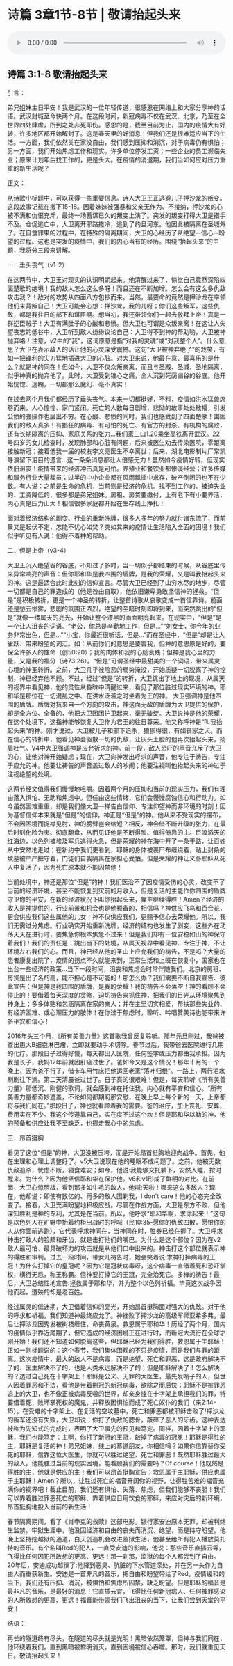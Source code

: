 # 诗篇 3章1节-8节 | 敬请抬起头来

<audio style="width: 100%;" preload="false" controls controlslist="nodownload"><source src="https://file.simai.life/audio/mp3/2020/200315_001.mp3" type="audio/mpeg">Your browser does not support the audio element.</audio>


## 诗篇 3:1-8  敬请抬起头来


引言：

弟兄姐妹主日平安！我是武汉的一位年轻传道，很感恩在网络上和大家分享神的话语。武汉封城至今快两个月。在这段时间，新冠病毒不仅在武汉、北京，乃至在全世界四处肆虐，所到之处非死即伤。感恩的是，截至目前为止，国内的疫情大有好转，许多地区都开始解封了。这是春天里的好消息！但我们还是很难适应当下的生活。一方面，我们依然关在家没自由，我们感到压抑和消沉，对于病毒仍有惧怕；另一方面，我们开始焦虑工作和现实。许多单位停发工资；一些企业的员工濒临失业；原来计划年后找工作的，更是头大。在疫情的消退期，我们当如何应对压力重重的新生活呢？

正文：

从诗歌小标题中，可以获得一些重要信息。诗人大卫王正逃避儿子押沙龙的叛变。这段故事记载在撒下15-18。因着妹妹被强暴和父亲无作为、不接纳，押沙龙的心被不满和仇恨充斥，最终一场蓄谋已久的叛变上演了。突发的叛变打得大卫是措手不及。仓促逃亡中，大卫离开耶路撒冷，逃到了约旦河东。他因此被隔离在圣城外了。在自食罪果的过程中，在特殊的隔离期间，大卫的心经历了从绝望--信心--盼望的过程。这也是突发的疫情中，我们的内心当有的经历。围绕“抬起头来”的主题，我将分三段来讲解。

一．垂头丧气（v1-2）

在这两节中，大卫王对现实的认识明朗起来。他清醒过来了，惊觉自己竟然深陷四面楚歌的绝境！我的敌人怎么这么多呀！而且还在不断加增。怎么会有这么多仇敌攻击我？！敌对的攻势从四面八方包抄而来。当然，最要命的竟然是押沙龙在率领他们来背叛自己！大卫可能会心想：押沙龙，我的儿呀；你们这些叛军，这些仇敌，都是我往日的部下和谋臣啊。想当初，我还带领你们一起去敬拜上帝！真是一群逆臣贼子！大卫有满肚子的心酸和悲愤。但大卫也可谓是众叛亲离！在这让人失望丧志的低谷中，大卫听到敌人纷纷议论自己：大卫得不到神的帮助哟，大卫被神抛弃咯！注意，v2中的“我”，这词原意是指“对我的灵魂”或“对我整个人”。什么意思？大卫在表示敌人的话让他的心灵深受震撼。这句“大卫被神弃绝了”的戏笑，有如一把锋利的尖刀猛地插进大卫的心脏。对大卫来说，他最在意、最喜乐的是什么？就是神的同在！但如今，大卫不仅众叛亲离，而且与圣殿、圣城、圣地隔离，似乎神真的抛弃他了。此时，大卫受到锥心之痛，全人沉到死荫幽谷的谷底。他开始恍惚、迷糊，一切都那么魔幻、毫不真实！

在过去两个月我们都经历了垂头丧气。本来一切都挺好，不料，疫情如洪水猛兽席卷而来，人心惶惶、家门紧闭。死亡的人数每日剧增，悲恸的故事处处散播，引发公愤的骚操作也层出不穷。在心酸、悲愤的同时，我们也感受到了四面楚歌！围困我们的敌人真多！有猖狂的病毒、有可怕的死亡、有官方的封杀、有机构的腐败，还有长期隔离的压抑、家庭关系的张力…我们家三口1.20乘坐高铁离开武汉。22号四岁的女儿检查时，发现肺部和心脏有问题，后来被医生劝去传染医院，零距离接触新冠；接着低我一届的校友李文亮医生不幸离世；后来，湖北电影制片厂常凯导演留下泪目的遗言…这一条条消息都让人倍感无力！虽然如今疫情好转，但现实依旧沮丧！疫情带来的经济冲击真是可怕。养殖业和餐饮业都惨淡经营；许多传媒和服务行业大量裁员；过半的中小企业都在风雨飘摇中求存，破产倒闭的也不在少数。有人说：之前是生命的危机，当前则是经济的危机。找不到工作的、被迫失业的、工资降低的，很多都是弟兄姐妹。房租、房贷要缴付，上有老下有小要养活，内心真是压力山大！相信很多家庭都开始在生存线上挣扎！

面对着经济结构的剧变、行业的重新洗牌，很多人多年的努力就付诸东流了，而前景又是起伏不定，怎能不忧心如焚？突如其来的疫情让生活陷入全面的困境！我们似乎听见有人说：他得不着神的帮助。

二．但是上帝（v3-4）

大卫王沉入绝望谷的谷底，不知过了多时，当一切似乎都结束的时候，从谷底里传来异常响亮的声音：但你耶和华是我四围的盾牌，是我的荣耀，又是叫我抬起头来的神。这是最适合此时此刻的信仰宣言。尽管大卫已经到了山穷水尽的地步，尽管一切都是自己的罪造成的（他是咎由自取），他依旧谦卑勇敢坚信神的拯救。“但是”是积极转折，更是一个神圣的转折，让整首诗歌从哀歌变成一首信靠诗。前面还是愁云惨雾，悲剧的氛围正浓烈，绝望的至暗时刻即将到来，而突然跳出的“但是”就像一缕属天的亮光，开始让整个漆黑的画面明亮起来。在现实中，“但是”是一个让人沮丧的词语。“老公，你总是辛勤地工作，但是…”“刘女士，你今年的业务非常出色，但是…”“小宝，你最近很听话，但是…”而在圣经中，“但是”却是让人雀跃、带来盼望的词汇。如：从前你们的意思是要害我，但神的意思原是好的，要保全许多人的性命（创50:20）；我的肉体和我的心肠衰残；但神是我心里的力量，又是我的福分（诗73:26）。“但是”可谓圣经中最甜美的一个词语，带来属灵心境的神圣转折。之前，大卫几乎被险恶的局势淹没，开始质疑一切脱离了神的控制，神已经弃他不顾。不过，经过“但是”的转折，大卫跳出了地上的现况，从属天的视界中看见神，他的灵性从昏昧中清醒过来，看见了那位胜过现实环境的神。耶和华是那位在一切混乱之中、在洪水泛滥之时坐着为王的神。
大卫强调神是他四围的盾牌。盾牌对抗来自一个方向的攻击，神这面无敌的盾牌为大卫提供的保护，却是全方位、全备的，他把大卫团团护卫起来，毫无破绽。大卫说神是他的荣耀，在这个处境下，这指神能够恢复大卫作为君王的往日尊荣。他又称呼神是“叫我抬起头来”的神。刚才说过，大卫被儿子和部下追杀，狼狈得很，有如丧家之犬。而在信心的转折中，他看见神会驱散一切的仇敌，让灰头土脸的他再次抬起头来，扬眉吐气。V4中大卫强调神是应允祈求的神。前一段，敌人恐吓的声音充斥了大卫的心，让他对神开始疑虑；现在，大卫向神发出呼求的声音，他专注于祷告，专注于应允的神。他要让祷告的声音盖过敌人的吵闹；他要注视叫他抬起头来的神过于注视绝望的处境。

这两节经文值得我们慢慢地咀嚼。因着两个月的压抑和当前的现实压力，我们有理由落入惧怕、无助和焦虑中。但任由这些情绪，它们会慢慢腐蚀信心和行动力。如今虽然困难重重，却是我们像大卫一样告白信仰、专注仰望神而非环境的时刻！因为基督信仰本来就是“但是”的信仰，神正是“但是”的神。他从来不受现实的摆布，不会因困境而捉襟见肘，神的膀臂岂会缩短？相反，神会借不断升级的张力，在最后时刻化险为夷、彻底翻盘，从而见证他是不断得胜、值得倚靠的主。巨浪滔天的红海边，以色列被埃及军兵追得火急，但是荣耀的神在海中开了一条干路，让百姓从中安然地走过；在新约中我们更看到，耶稣的身体被裹尸布缠绕着，贴上封条的坟墓被严严把守着，门徒们自我隔离在家担心受怕，但是荣耀的神让义仆耶稣从死人中复活了，因为死亡原本就不能囚禁他！

当前处境中，神还是那位“但是”的神！我们医治不了因疫情受伤的心灵，改变不了当前的经济环境，甚至不能恢复到灾前的月收入，但是复活的主能作你四围的盾牌守卫你的平安，在新的经济状况下叫你抬起头来，靠主继续得胜！Amen？经济的收入是神提供的，行业前景和机会也是他预备的，相信吗？神供应飞鸟和百合花，更会供应我们这些属他的儿女！神不仅供应我们，更赐予信心去荣耀他。所以，我们无需过分焦虑。行业确实开始重新洗牌，经济的结构也发生了剧变，这些外在动荡天天在进行时，要焦急你根本焦急不过来！但是我们却有一位安稳如山的神保守着我们！我们的责任是：跳出当下的处境，从属天视界中看见神、专注于神，不让环境左右我们的心。而且，神已经从他的圣山上应允我们的祷告，不是吗？大量的患者康复出院了，疫情的拐点不久就能来到，正常生活和上班在恢复中，国家也在出台一些经济的政策...当下一段时间，沮丧和焦虑会时常伴随我们。北京的房租、房贷是出了名的高，能不担心是不可能的！那怎么办？我们需要不断自我宣告、彼此宣告：但是神是我四围的盾牌，是我的荣耀！我的祷告不会落空！神的看顾不会停止的！要借着每天深度的灵修，迫切祷告来抓住神，把我们的目光从环境聚焦到神身上；多多体贴和包涵隔离在家的亲人；并在主里切实相爱，帮扶那些失业的、有经济困难、或心理压力的肢体！在你过于焦虑时，聆听、吟唱赞美诗也能带来许多平安和信心！

2016年头三个月，《所有美善力量》这首歌我曾反复聆听。那年元旦刚过，我爸被查出患大B细胞淋巴瘤，立即就要动手术切除。春节过后，我带爸去医院进行几期的化疗。那段日子过得好慢，每天都出入医院，任何签字或压力都由我承担。因为我是长子，我妈12年前就因肝癌过世了。爸如今又是这个情况！那年十月的一个晚上，因为爸不行了，借卡车用竹床把他运回老家“落叶归根”。一路上，两行泪水刷刷往下淌。第二天清晨爸过世了。日子真的很艰难！但是，每天聆听《所有美善力量》那低沉、刚健的歌词，就会感到神在托住我，内心就有平安和信心。“所有美善力量都奇妙遮盖，不论如何都期盼那安慰，在晚上早上每个新的一天，上帝都将与我们同在。”那段日子，神也就看顾着我的需要。爸的治疗，加上丧礼、安葬，费用实在不少。我这个传道靠自己，实在度不过这个坎！但是耶和华以勒的神，他的预备和供应让我不至缺乏，也挪走我心中的焦虑。

三．昂首挺胸

看见了这位“但是”的神，大卫没被压垮，而是开始昂首挺胸地迎向战争。首先，他在生理和心理上调整好了。v5大卫说现在他的睡眠不成问题了。之前，他被无数仇敌追杀，忧虑不断，寝食难安；如今，他说:我能够交托躺下，安然入睡，按时醒来。为什么？因为他坚信耶和华在保护他。v6和v1形成了鲜明的对比。在前面，大卫心惊胆战，看到那多如牛毛的敌人，他喊:天啦！哪来这么多敌人？现在，他却说：即使有数亿的、再多的敌人围剿我，I don't care！他的心态完全改变了。接着，大卫充满盼望地积极应战。尽管在作战方面，大卫是东方不败，但他深知胜利是神的专利，尤其是在当前。所以，他呼求“耶和华啊，求你起来！”这句是以色列人在旷野中抬着约柜出战时的呼喊（民10:35-愿你的仇敌四散，愿恨你的人从你面前逃跑），它代表呼求神同在，当神同在时，胜券已经在握了。大卫呼求神击打敌人的脸颊和牙齿，就是击打他们的嘴巴。为什么是这个部位？因为在v2敌人最可怕、最具破坏力的攻击就是从他们口中出来的。神击打这个部位就表示神的得胜和审判。过去一段时间，带女儿祷告时，她会笑着说:求神打掉病毒的王冠！为什么打掉它的皇冠呢？因为它是冠状病毒呀，这个病毒一直借着死和恐吓掌权，横行无忌，称王称霸。但神要打掉它的王冠，完全治死它。多棒的祷告！最后，大卫总结性地宣告:拯救属于耶和华，并为整个以色列祈福。毕竟这次战争因他而起，遭殃的却是老百姓。

经过属灵的低迷期，大卫借着信仰的亮光，开始昂首挺胸面对强大的仇敌。对于他的呼求和祈福，我们知道神最终应允了。神挫败了押沙龙的高级军师亚希多弗，最后让押沙龙因秀发被树枝缠住，命丧黄泉。救恩属于耶和华！历经了两个月，国内的疫情似乎靠近尾期了，但它造成的经济困境正在进行时，而新冠大流行在全球才刚开始！我们还不知道如何脱离这些，但耶稣已经为我们得胜，救恩属于主耶稣！正如一则标题说的：这个春节，我们集体围观的不只是疫情，而是我们与罪的距离。这次疫情中，最大的敌人不是病毒，而是绝望、死亡和罪恶，这是政府解决不了的、医生解决不了的、也是人类永远解决不了的；但是耶稣解决了！怎么解决的？透过自己死在十字架上！耶稣是公义、无罪的大医生，最先发哨子的人，但世人因着罪恶和不法，看他是带着荆冠的新冠病毒，欲除之而后快；耶稣不是被罪恶追上的大卫，也不像正被病毒反噬的世界，却亲身挂在十字架上承担我们的罪，特要借着死，败坏掌死权的魔鬼，并释放因惧怕而成了死亡奴仆的我们（来2:14-15）。在受难的十字架上、在复活的空坟墓中，死亡和罪恶都被耶稣击败了!押沙龙的叛军还没有失败，大卫却说：你打了仇敌的腮骨，敲碎了恶人的牙齿。这种表达被称为先知式的完成时，表明了大卫事先的预见和笃定。同样，因着十字架上的耶稣，我们也能笃定：主啊，你打了新冠的王冠，敲掉了病毒的冠冕！耶稣是得胜的主，耶稣是复活的神！弟兄姐妹，线上的慕道朋友，你相信吗？如果你信靠替你受死的耶稣，信靠这位大医生，你就可以胜过绝望、死亡和罪恶！既然耶稣胜过最大的敌人，他能胜过当前的现实困境，能看顾我们的需要吗？Of course！他既然是得胜的主，他就是供应的主！我们可以昂首挺胸宣告：救恩属于主耶稣，供应也属于主耶稣！Amen？所以，让胜过死亡的福音开阔你的视野，让得胜苦难的福音充满你的视界吧！截止目前，我们还有惧怕、失落、焦虑，但我们能够不丧胆！我们可以靠着胜过罪恶死亡的耶稣、靠着供应日用饮食的耶稣，来应对灾后的新环境，昂首挺胸地投入当前的新生活！

春节隔离期间，看了《肖申克的救赎》这部电影。银行家安迪原本无罪，却被判终生监禁。牢狱生涯中，他没因经济和自由的丧失而消沉、绝望，而是持守盼望。他晚上坚持挖越狱的通道，白天创造机会改进监狱生活，他甚至给所有犯人播放莫扎特的音乐。有个名叫Red的犯人，一直受安迪的影响，他说：那些音乐直插云霄，飞得比任何囚犯所敢想的更高、更远！那一刹那，监狱的每个人都尝到了自由。20年后，安迪成功越狱了:他降到恶臭、肮脏的下水管道深处，并在另一头作为自由人而重获新生。安迪是一首非凡的音乐，把自由和盼望带给了Red。疫情缓和的当下，我们还有压抑、消沉，被惧怕和焦虑所囚禁，缺乏盼望。但是耶稣的福音是最非凡的音乐，是最好的消息！它直插云霄，飞得比任何新冠病人、任何被罪感染的人所敢想的更高、更远！福音能带领我们飞出沮丧的当下，让我们尝到天堂的平安！

结语：

再长的隧道终有尽头，在隧道的尽头就是光明！黑暗依然笼罩，但神与我们同在，他环绕着我们，直到黑暗被黎明消灭，直到困境被信心吞噬。那时，我们就重见天日。敬请抬起头来！

